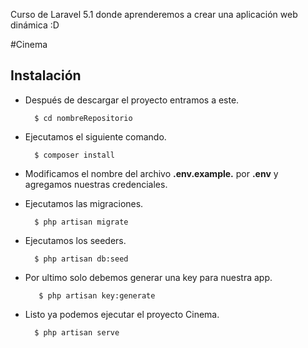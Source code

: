 Curso de Laravel 5.1 donde aprenderemos a crear una aplicación web dinámica :D

#Cinema

## Instalación

+ Después de descargar el proyecto entramos a este.

        $ cd nombreRepositorio

+ Ejecutamos el siguiente comando.

        $ composer install
    
+ Modificamos el nombre del archivo __.env.example.__ por __.env__ y agregamos nuestras credenciales.

+ Ejecutamos las migraciones.

        $ php artisan migrate

+ Ejecutamos los seeders.

        $ php artisan db:seed

+ Por ultimo solo debemos generar una key para nuestra app.

         $ php artisan key:generate

+ Listo ya podemos ejecutar el proyecto Cinema.

        $ php artisan serve